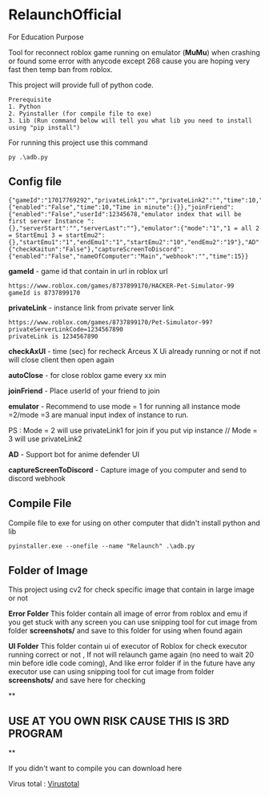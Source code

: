 # RelaunchOfficial
For Education Purpose 

Tool for reconnect roblox game running on emulator (**MuMu**) when crashing or found some error with anycode  except 268 cause you are hoping very fast then temp ban from roblox.

This project will provide full of python code.

    Prerequisite
    1. Python
    2. Pyinstaller (for compile file to exe) 
    3. Lib (Run command below will tell you what lib you need to install using "pip install")
  
  For running this project use this command

    py .\adb.py

## Config file

    {"gameId":"17017769292","privateLink1":"","privateLink2":"","time":10,"checkAxUI":120,"autoClose":{"enabled":"False","time":10,"Time in minute":{}},"joinFriend":{"enabled":"False","userId":12345678,"emulator index that will be first server Instance ":{},"serverStart":"","serverLast":""},"emulator":{"mode":"1","1 = all 2 = StartEmu1 3 = startEmu2":{},"startEmu1":"1","endEmu1":"1","startEmu2":"10","endEmu2":"19"},"AD":{"checkKaitun":"False"},"captureScreenToDiscord":{"enabled":"False","nameOfComputer":"Main","webhook":"","time":15}}

**gameId** - game id that contain in url in roblox url

    https://www.roblox.com/games/8737899170/HACKER-Pet-Simulator-99
    gameId is 8737899170

**privateLink** - instance link from private server link

    https://www.roblox.com/games/8737899170/Pet-Simulator-99?privateServerLinkCode=1234567890
    privateLink is 1234567890
    
**checkAxUI** - time (sec) for recheck Arceus X Ui already running or not if not will close client then open again

**autoClose** - for close roblox game every xx min

**joinFriend** - Place userId of your friend to join

**emulator** - Recommend to use mode = 1 for running all instance mode =2/mode =3 are manual input index of instance to run.

PS : Mode = 2 will use privateLink1 for join if you put vip instance // Mode = 3 will use privateLink2

**AD** - Support bot for anime defender UI

**captureScreenToDiscord** - Capture image of you computer and send to discord webhook

## Compile File
Compile file to exe for using on other computer that didn't install python and lib

    pyinstaller.exe --onefile --name "Relaunch" .\adb.py

## Folder of Image
This project using cv2 for check specific image that contain in large image or not

**Error Folder**
This folder contain all image of error from roblox and emu if you get stuck with any screen you can use snipping tool for cut image from folder **screenshots/** and save to this folder for using when found again

**UI Folder**
This folder contain ui of executor of Roblox for check executor running correct or not , If not will relaunch game again (no need to wait 20 min before idle code coming), And like error folder if in the future have any executor use can using snipping tool for cut image from folder **screenshots/** and save here for checking

**

## USE AT YOU OWN RISK CAUSE THIS IS 3RD PROGRAM

**

If you didn't want to compile you can download here

Virus total : [Virustotal](https://www.virustotal.com/gui/file/0cef0fe37e887743d641f093e698b73d48337d59c6ccc169da94d125b3746e93/detection)
